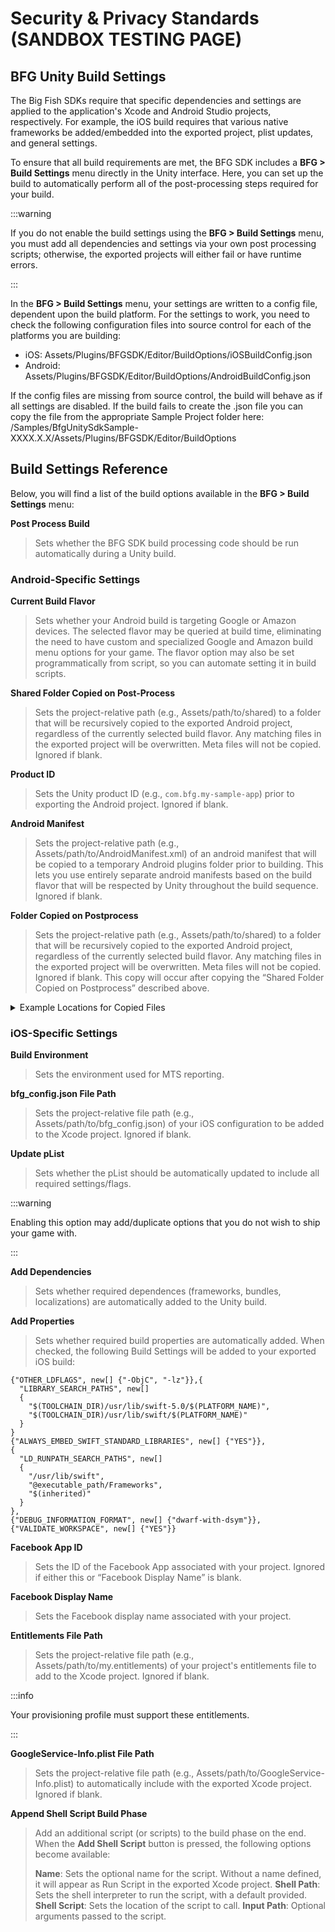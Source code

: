 # Security & Privacy Standards (SANDBOX TESTING PAGE)

## BFG Unity Build Settings

The Big Fish SDKs require that specific dependencies and settings are applied to the application's Xcode and Android Studio projects, respectively. For example, the iOS build requires that various native frameworks be added/embedded into the exported project, plist updates, and general settings.

To ensure that all build requirements are met, the BFG SDK includes a **BFG > Build Settings** menu directly in the Unity interface. Here, you can set up the build to automatically perform all of the post-processing steps required for your build.

:::warning 

If you do not enable the build settings using the **BFG > Build Settings** menu, you must add all dependencies and settings via your own post processing scripts; otherwise, the exported projects will either fail or have runtime errors.

:::

In the **BFG > Build Settings** menu, your settings are written to a config file, dependent upon the build platform. For the settings to work, you need to check the following configuration files into source control for each of the platforms you are building:

- iOS: Assets/Plugins/BFGSDK/Editor/BuildOptions/iOSBuildConfig.json
- Android: Assets/Plugins/BFGSDK/Editor/BuildOptions/AndroidBuildConfig.json

If the config files are missing from source control, the build will behave as if all settings are disabled. If the build fails to create the .json file you can copy the file from the appropriate Sample Project folder here:
/Samples/BfgUnitySdkSample-XXXX.X.X/Assets/Plugins/BFGSDK/Editor/BuildOptions

## Build Settings Reference 

Below, you will find a list of the build options available in the **BFG > Build Settings** menu:

**Post Process Build**
> Sets whether the BFG SDK build processing code should be run automatically during a Unity build.

### Android-Specific Settings

**Current Build Flavor**
> Sets whether your Android build is targeting Google or Amazon devices. The selected flavor may be queried at build time, eliminating the need to have custom and specialized Google and Amazon build menu options for your game. The flavor option may also be set programmatically from script, so you can automate setting it in build scripts.

**Shared Folder Copied on Post-Process**
> Sets the project-relative path (e.g., Assets/path/to/shared) to a folder that will be recursively copied to the exported Android project, regardless of the currently selected build flavor. Any matching files in the exported project will be overwritten. Meta files will not be copied. Ignored if blank. 

**Product ID**
> Sets the Unity product ID (e.g., ``com.bfg.my-sample-app``) prior to exporting the Android project. Ignored if blank.

**Android Manifest**
> Sets the project-relative path (e.g., Assets/path/to/AndroidManifest.xml) of an android manifest that will be copied to a temporary Android plugins folder prior to building. This lets you use entirely separate android manifests based on the build flavor that will be respected by Unity throughout the build sequence. Ignored if blank.

**Folder Copied on Postprocess**
> Sets the project-relative path (e.g., Assets/path/to/shared) to a folder that will be recursively copied to the exported Android project, regardless of the currently selected build flavor. Any matching files in the exported project will be overwritten. Meta files will not be copied. Ignored if blank. This copy will occur after copying the “Shared Folder Copied on Postprocess” described above. 

<details>
  <summary>Example Locations for Copied Files</summary>

You can utilize the specified copy folders to inject resources, such as the BFG config file or your app icon. Below are examples of where to place them; all paths are relative to what is specified in the “Folder Copied on Postprocess” setting. Here, we only talk about a subset of all the available options. Consult Google's developer guides for specifics on what other resources can be added to Android projects.

- src/main/res/raw/bfg_config.json: The BFG SDK configuration. Must be named bfg_config.json.
- google-services.json: Firebase configuration. Must be named google-services.json.
- src/main/res/mipmap-mdpi/app_icon.png: Static app icon (non-adaptive), set in your manifest using the “android:icon” attribute of your “application” element. The file name can be anything you want.
- src/main/res/mipmap-mdpi/ic_launcher_background.png: Adaptive icon background with a file name of your choice. See [Adaptive icons](https://developer.android.com/guide/practices/ui_guidelines/icon_design_adaptive) :arrow_upper_right for more information.
- src/main/res/mipmap-mdpi/ic_launcher_foreground.png: Adaptive icon foreground with a file name of your choice. See [Adaptive icons](https://developer.android.com/guide/practices/ui_guidelines/icon_design_adaptive) :arrow_upper_right for more information.
- src/main/res/xml/network_security_config.xml: This allows you to use existing HTTP domains for API 28+, among other things.
- src/main/res/values/refs.xml: This allows you to override styles in native components (like Zendesk).

</details>

### iOS-Specific Settings

**Build Environment** 
> Sets the environment used for MTS reporting.

**bfg_config.json File Path**
> Sets the project-relative file path (e.g., Assets/path/to/bfg_config.json) of your iOS configuration to be added to the Xcode project. Ignored if blank.

**Update pList** 
> Sets whether the pList should be automatically updated to include all required settings/flags. 

:::warning

Enabling this option may add/duplicate options that you do not wish to ship your game with.

:::

**Add Dependencies**
> Sets whether required dependences (frameworks, bundles, localizations) are automatically added to the Unity build.

**Add Properties**
> Sets whether required build properties are automatically added. When checked, the following Build Settings will be added to your exported iOS build:

```
{"OTHER_LDFLAGS", new[] {"-ObjC", "-lz"}},{
  "LIBRARY_SEARCH_PATHS", new[]
  {
    "$(TOOLCHAIN_DIR)/usr/lib/swift-5.0/$(PLATFORM_NAME)",
    "$(TOOLCHAIN_DIR)/usr/lib/swift/$(PLATFORM_NAME)"
  }
}
{"ALWAYS_EMBED_SWIFT_STANDARD_LIBRARIES", new[] {"YES"}},
{
  "LD_RUNPATH_SEARCH_PATHS", new[]
  {
    "/usr/lib/swift",
	"@executable_path/Frameworks",
	"$(inherited)"
  }
},
{"DEBUG_INFORMATION_FORMAT", new[] {"dwarf-with-dsym"}},
{"VALIDATE_WORKSPACE", new[] {"YES"}}
```

**Facebook App ID** 
> Sets the ID of the Facebook App associated with your project. Ignored if either this or “Facebook Display Name” is blank.

**Facebook Display Name** 
> Sets the Facebook display name associated with your project.

**Entitlements File Path** 
> Sets the project-relative file path (e.g., Assets/path/to/my.entitlements) of your project's entitlements file to add to the Xcode project. Ignored if blank. 

:::info 

Your provisioning profile must support these entitlements.

:::

**GoogleService-Info.plist File Path** 
> Sets the project-relative file path (e.g., Assets/path/to/GoogleService-Info.plist) to automatically include with the exported Xcode project. Ignored if blank.

**Append Shell Script Build Phase**
> Add an additional script (or scripts) to the build phase on the end. When the **Add Shell Script** button is pressed, the following options become available:
> 
> **Name**: Sets the optional name for the script. Without a name defined, it will appear as Run Script in the exported Xcode project.
> **Shell Path**: Sets the shell interpreter to run the script, with a default provided.
> **Shell Script**: Sets the location of the script to call.
> **Input Path**: Optional arguments passed to the script.


